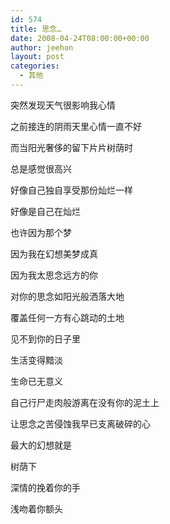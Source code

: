 ```yaml
---
id: 574
title: 思念…
date: 2008-04-24T08:00:00+00:00
author: jeehon
layout: post
categories:
  - 其他
---
```

突然发现天气很影响我心情
  
之前接连的阴雨天里心情一直不好
  
而当阳光奢侈的留下片片树荫时
  
总是感觉很高兴
  
好像自己独自享受那份灿烂一样
  
好像是自己在灿烂
  
也许因为那个梦
  
因为我在幻想美梦成真
  
因为我太思念远方的你
  
对你的思念如阳光般洒落大地
  
覆盖任何一方有心跳动的土地
  
见不到你的日子里
  
生活变得黯淡
  
生命已无意义
  
自己行尸走肉般游离在没有你的泥土上
  
让思念之苦侵蚀我早已支离破碎的心
  
最大的幻想就是
  
树荫下
  
深情的挽着你的手
  
浅吻着你额头